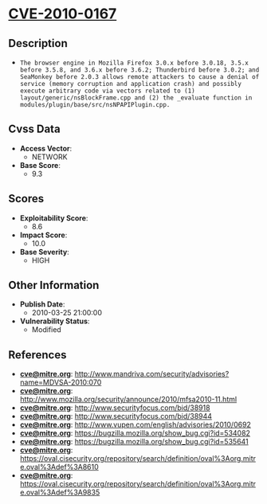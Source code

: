 
# [CVE-2010-0167](http://www.mandriva.com/security/advisories?name=MDVSA-2010:070)

## Description

- `The browser engine in Mozilla Firefox 3.0.x before 3.0.18, 3.5.x before 3.5.8, and 3.6.x before 3.6.2; Thunderbird before 3.0.2; and SeaMonkey before 2.0.3 allows remote attackers to cause a denial of service (memory corruption and application crash) and possibly execute arbitrary code via vectors related to (1) layout/generic/nsBlockFrame.cpp and (2) the _evaluate function in modules/plugin/base/src/nsNPAPIPlugin.cpp.`

## Cvss Data

- **Access Vector**:
  - NETWORK
- **Base Score**:
  - 9.3

## Scores

- **Exploitability Score**:
  - 8.6
- **Impact Score**:
  - 10.0
- **Base Severity**:
  - HIGH

## Other Information

- **Publish Date**:
  - 2010-03-25 21:00:00
- **Vulnerability Status**:
  - Modified

## References

- **cve@mitre.org**: http://www.mandriva.com/security/advisories?name=MDVSA-2010:070
- **cve@mitre.org**: http://www.mozilla.org/security/announce/2010/mfsa2010-11.html
- **cve@mitre.org**: http://www.securityfocus.com/bid/38918
- **cve@mitre.org**: http://www.securityfocus.com/bid/38944
- **cve@mitre.org**: http://www.vupen.com/english/advisories/2010/0692
- **cve@mitre.org**: https://bugzilla.mozilla.org/show_bug.cgi?id=534082
- **cve@mitre.org**: https://bugzilla.mozilla.org/show_bug.cgi?id=535641
- **cve@mitre.org**: https://oval.cisecurity.org/repository/search/definition/oval%3Aorg.mitre.oval%3Adef%3A8610
- **cve@mitre.org**: https://oval.cisecurity.org/repository/search/definition/oval%3Aorg.mitre.oval%3Adef%3A9835
